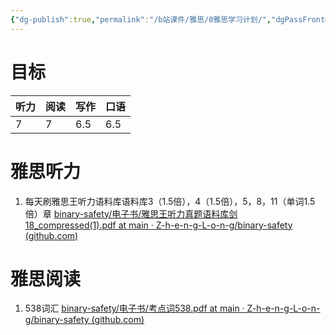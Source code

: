 ```yaml
---
{"dg-publish":true,"permalink":"/b站课件/雅思/0雅思学习计划/","dgPassFrontmatter":true}
---
```


# 目标
| 听力  | 阅读  | 写作  | 口语  |
| --- | --- | --- | --- |
| 7   | 7   | 6.5 | 6.5 |
# 雅思听力
1. 每天刷雅思王听力语料库语料库3（1.5倍），4（1.5倍），5，8，11（单词1.5倍）章 [binary-safety/电子书/雅思王听力真题语料库剑18_compressed(1).pdf at main · Z-h-e-n-g-L-o-n-g/binary-safety (github.com)](https://github.com/Z-h-e-n-g-L-o-n-g/binary-safety/blob/main/%E7%94%B5%E5%AD%90%E4%B9%A6/%E9%9B%85%E6%80%9D%E7%8E%8B%E5%90%AC%E5%8A%9B%E7%9C%9F%E9%A2%98%E8%AF%AD%E6%96%99%E5%BA%93%E5%89%9118_compressed(1).pdf)
# 雅思阅读
1. 538词汇 [binary-safety/电子书/考点词538.pdf at main · Z-h-e-n-g-L-o-n-g/binary-safety (github.com)](https://github.com/Z-h-e-n-g-L-o-n-g/binary-safety/blob/main/%E7%94%B5%E5%AD%90%E4%B9%A6/%E8%80%83%E7%82%B9%E8%AF%8D538.pdf)


